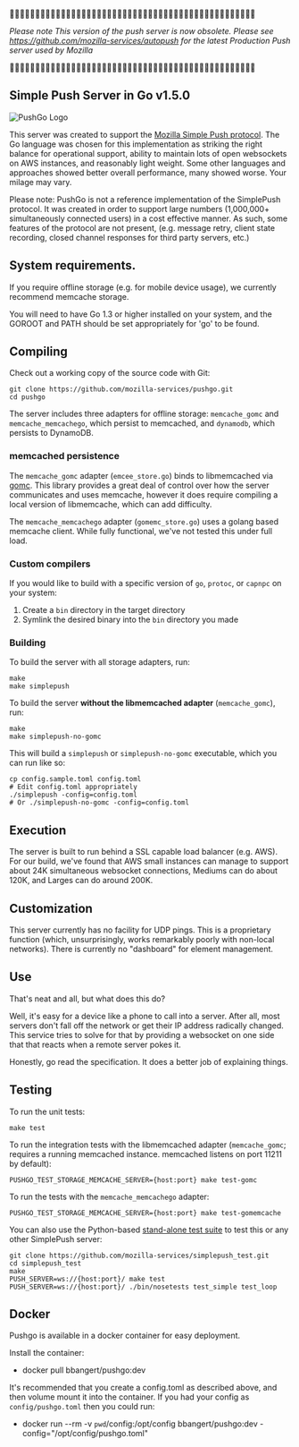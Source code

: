 🚨🚨🚨🚨🚨🚨🚨🚨🚨🚨🚨🚨🚨🚨🚨🚨🚨🚨🚨🚨🚨🚨🚨🚨🚨🚨🚨🚨🚨🚨🚨🚨🚨🚨🚨🚨🚨🚨🚨🚨🚨🚨🚨🚨🚨🚨🚨🚨

*Please note*
*This version of the push server is now obsolete. Please see https://github.com/mozilla-services/autopush for the latest Production Push server used by Mozilla*

🚨🚨🚨🚨🚨🚨🚨🚨🚨🚨🚨🚨🚨🚨🚨🚨🚨🚨🚨🚨🚨🚨🚨🚨🚨🚨🚨🚨🚨🚨🚨🚨🚨🚨🚨🚨🚨🚨🚨🚨🚨🚨🚨🚨🚨🚨🚨🚨

Simple Push Server in Go v1.5.0
---

![PushGo Logo](https://cdn.rawgit.com/mozilla-services/pushgo/dev/logo.jpg)

This server was created to support the [Mozilla Simple Push
protocol](https://wiki.mozilla.org/WebAPI/SimplePush). The Go language
was chosen for this implementation as striking the right balance for
operational support, ability to maintain lots of open websockets on
AWS instances, and reasonably light weight. Some other languages and
approaches showed better overall performance, many showed worse. Your
milage may vary.

Please note: PushGo is not a reference implementation of the SimplePush
protocol. It was created in order to support large numbers (1,000,000+
simultaneously connected users) in a cost effective manner. As such, some
features of the protocol are not present, (e.g. message retry, client state
recording, closed channel responses for third party servers, etc.)

## System requirements.

If you require offline storage (e.g. for mobile device usage), we
currently recommend memcache storage.

You will need to have Go 1.3 or higher installed on your system, and the
GOROOT and PATH should be set appropriately for 'go' to be found.

## Compiling
Check out a working copy of the source code with Git:

    git clone https://github.com/mozilla-services/pushgo.git
    cd pushgo

The server includes three adapters for offline storage: `memcache_gomc` and
`memcache_memcachego`, which persist to memcached, and `dynamodb`, which
persists to DynamoDB.

### memcached persistence

The `memcache_gomc` adapter (`emcee_store.go`) binds to libmemcached via
[gomc](http://godoc.org/github.com/varstr/gomc). This library provides a great
deal of control over how the server communicates and uses memcache, however it
does require compiling a local version of libmemcache, which can add difficulty.

The `memcache_memcachego` adapter (`gomemc_store.go`) uses a golang based
memcache client. While fully functional, we've not tested this under full load.

### Custom compilers

If you would like to build with a specific version of `go`, `protoc`,
or `capnpc` on your system:

1. Create a `bin` directory in the target directory
2. Symlink the desired binary into the `bin` directory you made

### Building

To build the server with all storage adapters, run:

    make
    make simplepush

To build the server **without the libmemcached adapter** (`memcache_gomc`),
run:

    make
    make simplepush-no-gomc

This will build a `simplepush` or `simplepush-no-gomc` executable, which you
can run like so:

    cp config.sample.toml config.toml
    # Edit config.toml appropriately
    ./simplepush -config=config.toml
    # Or ./simplepush-no-gomc -config=config.toml

## Execution
 The server is built to run behind a SSL capable load balancer (e.g.
AWS). For our build, we've found that AWS small instances can manage
to support about 24K simultaneous websocket connections, Mediums can
do about 120K, and Larges can do around 200K.

## Customization
This server currently has no facility for UDP pings. This is a
proprietary function (which, unsurprisingly, works remarkably poorly
with non-local networks). There is currently no "dashboard" for
element management.

## Use
That's neat and all, but what does this do?

Well, it's easy for a device like a phone to call into a server.
After all, most servers don't fall off the network or get their IP
address radically changed. This service tries to solve for that by
providing a websocket on one side that that reacts when a remote
server pokes it.

Honestly, go read the specification. It does a better job of
explaining things.

## Testing

To run the unit tests:

    make test

To run the integration tests with the libmemcached adapter (`memcache_gomc`;
requires a running memcached instance. memcached listens on port 11211
by default):

    PUSHGO_TEST_STORAGE_MEMCACHE_SERVER={host:port} make test-gomc

To run the tests with the `memcache_memcachego` adapter:

    PUSHGO_TEST_STORAGE_MEMCACHE_SERVER={host:port} make test-gomemcache

You can also use the Python-based
[stand-alone test suite](https://github.com/mozilla-services/simplepush_test)
to test this or any other SimplePush server:

    git clone https://github.com/mozilla-services/simplepush_test.git
    cd simplepush_test
    make
    PUSH_SERVER=ws://{host:port}/ make test
    PUSH_SERVER=ws://{host:port}/ ./bin/nosetests test_simple test_loop

## Docker

Pushgo is available in a docker container for easy deployment.

Install the container:

* docker pull bbangert/pushgo:dev

It's recommended that you create a config.toml as described above, and
then volume mount it into the container. If you had your config as
``config/pushgo.toml`` then you could run:

* docker run --rm -v `pwd`/config:/opt/config bbangert/pushgo:dev -config="/opt/config/pushgo.toml"
